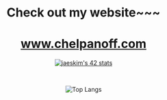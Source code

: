 

<div align="center">
  
<h1>Check out my website~~~</h1>
  <a href="http://www.chelpanoff.com"><h1>www.chelpanoff.com</h1></a>
 
  [![jaeskim's 42 stats](https://badge42.herokuapp.com/api/stats/pbolton)](https://github.com/AndrewTheTeacher/badge42)


</br>



![Top Langs](https://github-readme-stats.vercel.app/api/top-langs/?username=AndrewTheTeacher&langs_count=6&layout=compact&theme=gruvbox)

</div>
